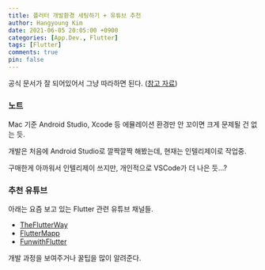 ```yaml
---
title: 플러터 개발환경 세팅하기 + 유튜브 추천
author: Hangyoung Kim
date: 2021-06-05 20:05:00 +0900
categories: [App.Dev., Flutter]
tags: [Flutter]
comments: true
pin: false
---
```


공식 문서가 잘 되어있어서 그냥 따라하면 된다. ([참고 자료](https://flutter.dev/docs/get-started/install))



### 노트

Mac 기준 Android Studio, Xcode 등 에뮬레이션 환경만 안 꼬이면 크게 문제될 건 없는 듯.

개발은 처음에 Android Studio로 깔짝깔짝 해봤는데, 현재는 인텔리제이로 작업중.

구매한게 아까워서 인텔리제이 쓰지만, 개인적으로 VSCode가 더 나은 듯...?

 

### 추천 유튜브

아래는 요즘 보고 있는 Flutter 관련 유튜브 채널들.

- [TheFlutterWay](https://www.youtube.com/c/TheFlutterWay/featured)
- [FlutterMapp](https://www.youtube.com/c/FlutterMapp/featured)
- [FunwithFlutter](https://www.youtube.com/c/FunwithFlutter/featured)

개발 과정을 보여주거나 꿀팁을 많이 알려준다.